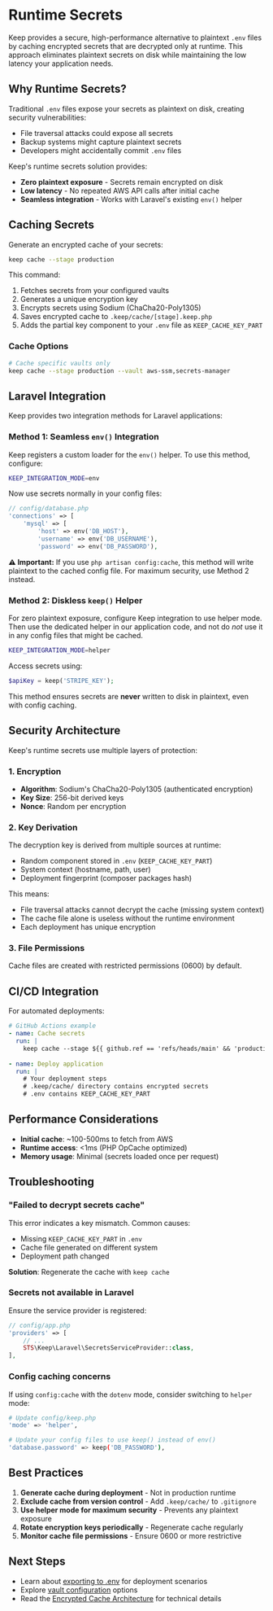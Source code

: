 # Runtime Secrets

Keep provides a secure, high-performance alternative to plaintext `.env` files by caching encrypted secrets that are decrypted only at runtime. This approach eliminates plaintext secrets on disk while maintaining the low latency your application needs.

## Why Runtime Secrets?

Traditional `.env` files expose your secrets as plaintext on disk, creating security vulnerabilities:
- File traversal attacks could expose all secrets
- Backup systems might capture plaintext secrets
- Developers might accidentally commit `.env` files

Keep's runtime secrets solution provides:
- **Zero plaintext exposure** - Secrets remain encrypted on disk
- **Low latency** - No repeated AWS API calls after initial cache
- **Seamless integration** - Works with Laravel's existing `env()` helper

## Caching Secrets

Generate an encrypted cache of your secrets:

```bash
keep cache --stage production
```

This command:
1. Fetches secrets from your configured vaults
2. Generates a unique encryption key
3. Encrypts secrets using Sodium (ChaCha20-Poly1305)
4. Saves encrypted cache to `.keep/cache/[stage].keep.php`
5. Adds the partial key component to your `.env` file as `KEEP_CACHE_KEY_PART`

### Cache Options

```bash
# Cache specific vaults only
keep cache --stage production --vault aws-ssm,secrets-manager
```

## Laravel Integration

Keep provides two integration methods for Laravel applications:

### Method 1: Seamless `env()` Integration

Keep registers a custom loader for the `env()` helper. To use this method, configure:

```bash
KEEP_INTEGRATION_MODE=env
```

Now use secrets normally in your config files:
```php
// config/database.php
'connections' => [
    'mysql' => [
        'host' => env('DB_HOST'),
        'username' => env('DB_USERNAME'),
        'password' => env('DB_PASSWORD'),
```

**⚠️ Important:** If you use `php artisan config:cache`, this method will write plaintext to the cached config file. For maximum security, use Method 2 instead.

### Method 2: Diskless `keep()` Helper

For zero plaintext exposure, configure Keep integration to use helper mode. Then use the dedicated helper in our application code, and not do _not_ use it in any config files that might be cached.

```bash
KEEP_INTEGRATION_MODE=helper
```

Access secrets using:
```php
$apiKey = keep('STRIPE_KEY');
```

This method ensures secrets are **never** written to disk in plaintext, even with config caching.

## Security Architecture

Keep's runtime secrets use multiple layers of protection:

### 1. Encryption
- **Algorithm**: Sodium's ChaCha20-Poly1305 (authenticated encryption)
- **Key Size**: 256-bit derived keys
- **Nonce**: Random per encryption

### 2. Key Derivation
The decryption key is derived from multiple sources at runtime:
- Random component stored in `.env` (`KEEP_CACHE_KEY_PART`)
- System context (hostname, path, user)
- Deployment fingerprint (composer packages hash)

This means:
- File traversal attacks cannot decrypt the cache (missing system context)
- The cache file alone is useless without the runtime environment
- Each deployment has unique encryption

### 3. File Permissions
Cache files are created with restricted permissions (0600) by default.

## CI/CD Integration

For automated deployments:

```yaml
# GitHub Actions example
- name: Cache secrets
  run: |
    keep cache --stage ${{ github.ref == 'refs/heads/main' && 'production' || 'staging' }}
    
- name: Deploy application
  run: |
    # Your deployment steps
    # .keep/cache/ directory contains encrypted secrets
    # .env contains KEEP_CACHE_KEY_PART
```

## Performance Considerations

- **Initial cache**: ~100-500ms to fetch from AWS
- **Runtime access**: <1ms (PHP OpCache optimized)
- **Memory usage**: Minimal (secrets loaded once per request)

## Troubleshooting

### "Failed to decrypt secrets cache"

This error indicates a key mismatch. Common causes:
- Missing `KEEP_CACHE_KEY_PART` in `.env`
- Cache file generated on different system
- Deployment path changed

**Solution**: Regenerate the cache with `keep cache`

### Secrets not available in Laravel

Ensure the service provider is registered:
```php
// config/app.php
'providers' => [
    // ...
    STS\Keep\Laravel\SecretsServiceProvider::class,
],
```

### Config caching concerns

If using `config:cache` with the `dotenv` mode, consider switching to `helper` mode:
```bash
# Update config/keep.php
'mode' => 'helper',

# Update your config files to use keep() instead of env()
'database.password' => keep('DB_PASSWORD'),
```

## Best Practices

1. **Generate cache during deployment** - Not in production runtime
2. **Exclude cache from version control** - Add `.keep/cache/` to `.gitignore`
3. **Use helper mode for maximum security** - Prevents any plaintext exposure
4. **Rotate encryption keys periodically** - Regenerate cache regularly
5. **Monitor cache file permissions** - Ensure 0600 or more restrictive

## Next Steps

- Learn about [exporting to .env](./exporting-to-env.md) for deployment scenarios
- Explore [vault configuration](../vaults) options
- Read the [Encrypted Cache Architecture](../reference/security-architecture) for technical details
